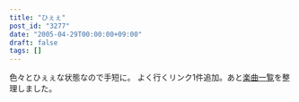```yaml
---
title: "ひぇぇ"
post_id: "3277"
date: "2005-04-29T00:00:00+09:00"
draft: false
tags: []
---
```



色々とひぇぇな状態なので手短に。 よく行くリンク1件追加。あと[楽曲一覧](/category/products/musics)を整理しました。
